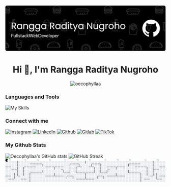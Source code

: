 ![My Github Banner](./images/github-header-image.png)

<h1 align="center">Hi 👋, I'm Rangga Raditya Nugroho</h1>

<p align="center"> <img src="https://komarev.com/ghpvc/?username=oecophyllaa&label=Profile%20views&color=0e75b6&style=flat" alt="oecophyllaa" /> </p>

### Languages and Tools
![My Skills](https://go-skill-icons.vercel.app/api/icons?i=html,css,js,php,bootstrap,tailwind,codeigniter,laravel,vite,vue,react,nuxt,next,postman,mysql,postgresql,mongodb,metabase&theme=light&perline=9)

### Connect with me
[![Instagram](https://img.shields.io/badge/Instagram-E4405F?style=for-the-badge&logo=instagram&logoColor=white)](https://www.instagram.com/oecophylla)
[![LinkedIn](https://img.shields.io/badge/LinkedIn-0077B5?style=for-the-badge&logo=linkedin&logoColor=white)](https://www.linkedin.com/in/oecophylla)
[![Github](https://img.shields.io/badge/GitHub-100000?style=for-the-badge&logo=github&logoColor=white)](https://github.com/Oecophyllaa)
[![Gitlab](https://img.shields.io/badge/GitLab-330F63?style=for-the-badge&logo=gitlab&logoColor=white)](https://gitlab.com/Oecophyllaa)
[![TikTok](https://img.shields.io/badge/TikTok-000000?style=for-the-badge&logo=tiktok&logoColor=white)]()


### My Github Stats
![Oecophyllaa's GitHub stats](https://github-readme-stats.vercel.app/api?username=Oecophylla&show_icons=true&theme=great-gatsby)
![GitHub Streak](https://streak-stats.demolab.com/?user=Oecophyllaa&theme=highcontrast)
<picture>
  <source media="(prefers-color-scheme: dark)" srcset="https://raw.githubusercontent.com/oecophyllaa/oecophyllaa/output/pacman-contribution-graph-dark.svg">
  <source media="(prefers-color-scheme: light)" srcset="https://raw.githubusercontent.com/oecophyllaa/oecophyllaa/output/pacman-contribution-graph.svg">
  <img alt="pacman contribution graph" src="https://raw.githubusercontent.com/oecophyllaa/oecophyllaa/output/pacman-contribution-graph.svg">
</picture>
